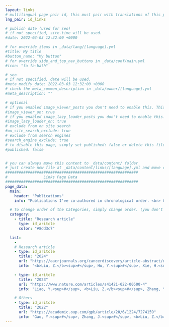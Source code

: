 ```yaml
---
layout: links
# multilingual page pair id, this must pair with translations of this page. (This name must be unique)
lng_pair: id_links

# publish date (used for seo)
# if not specified, site.time will be used.
#date: 2022-03-03 12:32:00 +0000

# for override items in _data/lang/[language].yml
#title: My title
#button_name: "My button"
# for override side_and_top_nav_buttons in _data/conf/main.yml
#icon: "fa fa-bath"

# seo
# if not specified, date will be used.
#meta_modify_date: 2022-03-03 12:32:00 +0000
# check the meta_common_description in _data/owner/[language].yml
#meta_description: ""

# optional
# if you enabled image_viewer_posts you don't need to enable this. This is only if image_viewer_posts = false
#image_viewer_on: true
# if you enabled image_lazy_loader_posts you don't need to enable this. This is only if image_lazy_loader_posts = false
#image_lazy_loader_on: true
# exclude from on site search
#on_site_search_exclude: true
# exclude from search engines
#search_engine_exclude: true
# to disable this page, simply set published: false or delete this file
#published: false


# you can always move this content to _data/content/ folder
# just create new file at _data/content/links/[language].yml and move content below.
###########################################################
#                Links Page Data
###########################################################
page_data:
  main:
    header: "Publications"
    info: "Publications I've co-authored in chronological order. <br> Co-first author<sup>#</sup>, corresponding author†."

  # To change order of the Categories, simply change order. (you don't need to change list order.)
  category:
    - title: "Research article"
      type: id_aritcle
      color: "#8dd3c7"

  list:
    -
    # Research article
    - type: id_aritcle
      title: "2024"
      url: "https://aacrjournals.org/cancerdiscovery/article-abstract/doi/10.1158/2159-8290.CD-23-1445/735072/Single-cell-chromatin-accessibility-analysis"
      info: "<b>Liu, Z.</b><sup>#</sup>, Hu, Y.<sup>#</sup>, Xie, H.<sup>#</sup>, Chen, K.<sup>#</sup>, Wen, L., Fu, W., Zhou, X.†, Tang, F.†, 2024. Single-Cell Chromatin Accessibility Analysis Reveals the Epigenetic Basis and Signature Transcription Factors for the Molecular Subtypes of Colorectal Cancers. <i>Cancer Discovery</i> OF1–OF24.  <br> <a href="https://doi.org/10.1158/2159-8290.CD-23-1445"><button>HTML</button></a>"

    - type: id_aritcle
      title: "2023"
      url: "https://www.nature.com/articles/s41421-022-00500-4"
      info: "Liao, Y.<sup>#</sup>, <b>Liu, Z.</b><sup>#</sup>, Zhang, Y.<sup>#</sup>, Lu, P., Wen, L., Tang, F.†, 2023. High-throughput and high-sensitivity full-length single-cell RNA-seq analysis on third-generation sequencing platform. <i>Cell Discovery</i> 9, 5.  <br> <a href="https://doi.org/10.1038/s41421-022-00500-4"><button>HTML</button></a> <a href="/assets/publication/s41421-022-00500-4.pdf"><button>PDF</button></a>"

    # Others
    - type: id_aritcle
      title: "2022"
      url: "https://academic.oup.com/gpb/article/20/6/1224/7274159"
      info: "Gao, Y.<sup>#</sup>, Zhang, J.<sup>#</sup>, <b>Liu, Z.</b><sup>#</sup>, Qi, S.<sup>#</sup>, Guo, X., Wang, H., Cheng, Y., Tian, S., Ma, M., Peng, H., Wen, L., Tang, F.†, Yao, Y.†, 2022. Single-cell Sequencing Reveals Clearance of Blastula Chromosomal Mosaicism in In Vitro Fertilization Babies. <i>Genomics, Proteomics Bioinformatics</i> 20, 1224–1231  <br> <a href="https://doi.org/10.1016/j.gpb.2022.07.004"><button>HTML</button></a> <a href="/assets/publication/1-s2.0-S1672022922000882-main.pdf"><button>PDF</button></a>"
---
```







